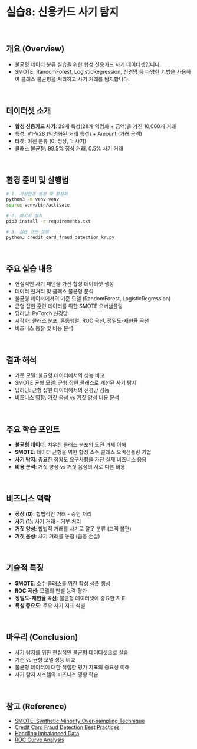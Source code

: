 # 실습8: 신용카드 사기 탐지

<br/>

## 개요 (Overview)
- 불균형 데이터 분류 실습을 위한 합성 신용카드 사기 데이터셋입니다.
- SMOTE, RandomForest, LogisticRegression, 신경망 등 다양한 기법을 사용하여 클래스 불균형을 처리하고 사기 거래를 탐지합니다.

<br/>

## 데이터셋 소개
- **합성 신용카드 사기**: 29개 특성(28개 익명화 + 금액)을 가진 10,000개 거래
- 특성: V1-V28 (익명화된 거래 특성) + Amount (거래 금액)
- 타겟: 이진 분류 (0: 정상, 1: 사기)
- 클래스 불균형: 99.5% 정상 거래, 0.5% 사기 거래

<br/>

## 환경 준비 및 실행법
```bash
# 1. 가상환경 생성 및 활성화
python3 -m venv venv
source venv/bin/activate

# 2. 패키지 설치
pip3 install -r requirements.txt

# 3. 실습 코드 실행
python3 credit_card_fraud_detection_kr.py
```

<br/>

## 주요 실습 내용
- 현실적인 사기 패턴을 가진 합성 데이터셋 생성
- 데이터 전처리 및 클래스 불균형 분석
- 불균형 데이터에서의 기준 모델 (RandomForest, LogisticRegression)
- 균형 잡힌 훈련 데이터를 위한 SMOTE 오버샘플링
- 딥러닝: PyTorch 신경망
- 시각화: 클래스 분포, 혼동행렬, ROC 곡선, 정밀도-재현율 곡선
- 비즈니스 통찰 및 비용 분석

<br/>

## 결과 해석
- 기준 모델: 불균형 데이터에서의 성능 비교
- SMOTE 균형 모델: 균형 잡힌 클래스로 개선된 사기 탐지
- 딥러닝: 균형 잡힌 데이터에서의 신경망 성능
- 비즈니스 영향: 거짓 음성 vs 거짓 양성 비용 분석

<br/>

## 주요 학습 포인트
- **불균형 데이터**: 치우친 클래스 분포의 도전 과제 이해
- **SMOTE**: 데이터 균형을 위한 합성 소수 클래스 오버샘플링 기법
- **사기 탐지**: 중요한 정확도 요구사항을 가진 실제 비즈니스 응용
- **비용 분석**: 거짓 양성 vs 거짓 음성의 서로 다른 비용

<br/>

## 비즈니스 맥락
- **정상 (0)**: 합법적인 거래 - 승인 처리
- **사기 (1)**: 사기 거래 - 거부 처리
- **거짓 양성**: 합법적 거래를 사기로 잘못 분류 (고객 불편)
- **거짓 음성**: 사기 거래를 놓침 (금융 손실)

<br/>

## 기술적 특징
- **SMOTE**: 소수 클래스를 위한 합성 샘플 생성
- **ROC 곡선**: 모델의 판별 능력 평가
- **정밀도-재현율 곡선**: 불균형 데이터셋에 중요한 지표
- **특성 중요도**: 주요 사기 지표 식별

<br/>

## 마무리 (Conclusion)
- 사기 탐지를 위한 현실적인 불균형 데이터셋으로 실습
- 기준 vs 균형 모델 성능 비교
- 불균형 데이터에 대한 적절한 평가 지표의 중요성 이해
- 사기 탐지 시스템의 비즈니스 영향 학습

<br/>

## 참고 (Reference)
- [SMOTE: Synthetic Minority Over-sampling Technique](https://arxiv.org/abs/1106.1813)
- [Credit Card Fraud Detection Best Practices](https://www.kaggle.com/datasets/mlg-ulb/creditcardfraud)
- [Handling Imbalanced Data](https://machinelearningmastery.com/tactics-to-combat-imbalanced-classes-in-your-machine-learning-dataset/)
- [ROC Curve Analysis](https://en.wikipedia.org/wiki/Receiver_operating_characteristic) 